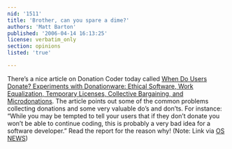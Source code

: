 ```yaml
---
nid: '1511'
title: 'Brother, can you spare a dime?'
authors: 'Matt Barton'
published: '2006-04-14 16:13:25'
license: verbatim_only
section: opinions
listed: 'true'

---
```

There’s a nice article on Donation Coder today called [When Do Users Donate? Experiments with Donationware: Ethical Software, Work Equalization, Temporary Licenses, Collective Bargaining, and Microdonations](http://www.donationcoder.com/Articles/One/index.html). The article points out some of the common problems collecting donations and some very valuable do’s and don’ts. For instance: “While you may be tempted to tell your users that if they don’t donate you won’t be able to continue coding, this is probably a very bad idea for a software developer.” Read the report for the reason why! (Note: Link via [OS NEWS](http://www.osnews.com/story.php?news_id=14330))

